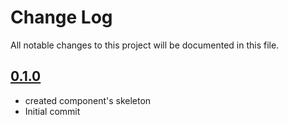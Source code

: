# Change Log

All notable changes to this project will be documented in this file.

## [0.1.0](https://github.com/code-dot-org/code-dot-org/pull/61823)

- created component's skeleton
- Initial commit
